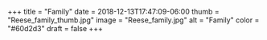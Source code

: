 +++
title = "Family"
date = 2018-12-13T17:47:09-06:00
thumb = "Reese_family_thumb.jpg"
image = "Reese_family.jpg"
alt = "Family"
color = "#60d2d3"
draft = false
+++